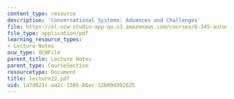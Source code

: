 ```yaml
---
content_type: resource
description: 'Conversational Systems: Advances and Challenges'
file: https://ol-ocw-studio-app-qa.s3.amazonaws.com/courses/6-345-automatic-speech-recognition-spring-2003/1a7d821caa2c158bb6ec12b09d392625_lecture22.pdf
file_type: application/pdf
learning_resource_types:
- Lecture Notes
ocw_type: OCWFile
parent_title: Lecture Notes
parent_type: CourseSection
resourcetype: Document
title: lecture22.pdf
uid: 1a7d821c-aa2c-158b-b6ec-12b09d392625
---
```

